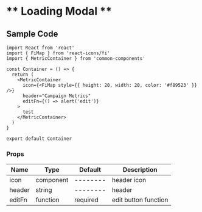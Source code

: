 # ** Loading Modal **

## Sample Code

```
import React from 'react'
import { FiMap } from 'react-icons/fi'
import { MetricContainer } from 'common-components'

const Container = () => {
  return (
    <MetricContainer
      icon={<FiMap style={{ height: 20, width: 20, color: '#f89523' }} />}
      header="Campaign Metrics"
      editFn={() => alert('edit')}
    >
      test
    </MetricContainer>
  )
}

export default Container
```

### Props

| Name   | Type      | Default  | Description          |
| ------ | --------- | -------- | -------------------- |
| icon   | component | -------- | header icon          |
| header | string    | -------- | header               |
| editFn | function  | required | edit button function |
